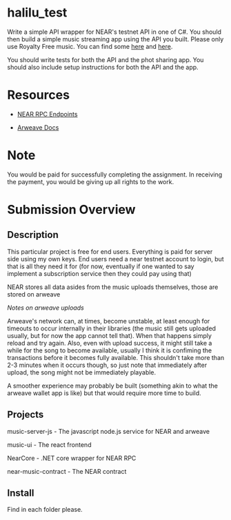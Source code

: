 # halilu_test


Write a simple API wrapper for NEAR's  testnet API in one of C#. You should then build a simple music streaming app using the API you built. Please only use Royalty Free music. You can find some [here](https://pixabay.com/music/) and [here](https://www.bensound.com/).

You should write tests for both the API and the phot sharing app. You should also include setup instructions for both the API and the app.

# Resources
- [NEAR RPC Endpoints](https://docs.near.org/docs/api/rpc)

- [Arweave Docs](https://docs.arweave.org/)

# Note 
You would be paid for successfully completing the assignment. In receiving the payment, you would be giving up all rights to the work. 


# Submission Overview

## Description

This particular project is free for end users. Everything is paid for server side using my own keys. End users need a near testnet account to login, but that is all they need it for (for now, eventually if one wanted to say implement a subscription service then they could pay using that)

NEAR stores all data asides from the music uploads themselves, those are stored on arweave

*Notes on arweave uploads*

Arweave's network can, at times, become unstable, at least enough for timeouts to occur internally in their libraries (the music still gets uploaded usually, but for now the app cannot tell that). When that happens simply reload and try again. Also, even with upload success, it might still take a while for the song to become available, usually I think it is confiming the transactions before it becomes fully available. This shouldn't take more than 2-3 minutes when it occurs though, so just note that immediately after upload, the song might not be immediately playable.

A smoother experience may probably be built (something akin to what the arweave wallet app is like) but that would require more time to build.

## Projects

music-server-js - The javascript node.js service for NEAR and arweave

music-ui - The react frontend

NearCore - .NET core wrapper for NEAR RPC

near-music-contract - The NEAR contract


## Install

Find in each folder please.